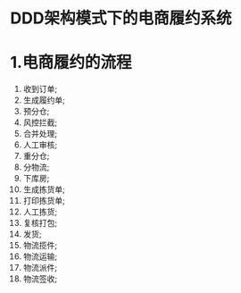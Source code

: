 # DDD架构模式下的电商履约系统

# 1.电商履约的流程

1. 收到订单;
2. 生成履约单;
3. 预分仓;
4. 风控拦截;
5. 合并处理;
6. 人工审核;
7. 重分仓;
8. 分物流;
9. 下库房;
10. 生成拣货单;
11. 打印拣货单;
12. 人工拣货;
13. 复核打包;
14. 发货;
15. 物流揽件;
16. 物流运输;
17. 物流派件;
18. 物流签收;

